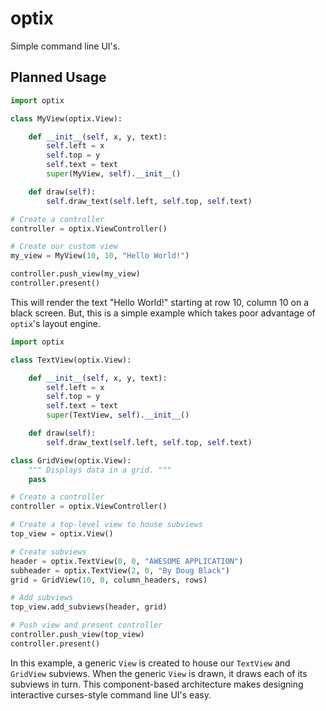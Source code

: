 optix
====

Simple command line UI's.

Planned Usage
-------------

```python
import optix

class MyView(optix.View):

    def __init__(self, x, y, text):
        self.left = x
        self.top = y
        self.text = text
        super(MyView, self).__init__()

    def draw(self):
        self.draw_text(self.left, self.top, self.text)

# Create a controller
controller = optix.ViewController()

# Create our custom view
my_view = MyView(10, 10, "Hello World!")

controller.push_view(my_view)
controller.present()
```

This will render the text "Hello World!" starting at row 10,
column 10 on a black screen. But, this is a simple example
which takes poor advantage of `optix`'s layout engine.

```python
import optix

class TextView(optix.View):

    def __init__(self, x, y, text):
        self.left = x
        self.top = y
        self.text = text
        super(TextView, self).__init__()

    def draw(self):
        self.draw_text(self.left, self.top, self.text)

class GridView(optix.View):
    """ Displays data in a grid. """
    pass

# Create a controller
controller = optix.ViewController()

# Create a top-level view to house subviews
top_view = optix.View()

# Create subviews
header = optix.TextView(0, 0, "AWESOME APPLICATION")
subheader = optix.TextView(2, 0, "By Doug Black")
grid = GridView(10, 0, column_headers, rows)

# Add subviews
top_view.add_subviews(header, grid)

# Push view and present controller
controller.push_view(top_view)
controller.present()
```

In this example, a generic `View` is created to house our `TextView` and
`GridView` subviews. When the generic `View` is drawn, it draws each of
its subviews in turn. This component-based architecture makes designing
interactive curses-style command line UI's easy.
